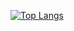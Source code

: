 [![Top Langs](https://github-readme-stats.vercel.app/api/top-langs/?username=gelbeinhalb&layout=compact)](https://github.com/anuraghazra/github-readme-stats)
